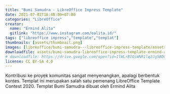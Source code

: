 ```yaml
---
title: "Bumi Samudra - LibreOffice Impress Template"
date: 2021-07-02T16:48:09+07:00
categories: "LibreOffice"
creator:
  name: "Ermind Alita"
  gitlink: "https://www.instagram.com/ealita.id/"
tags: ["libreoffice impress","template","templat"]
thumbnails: [assets/thumbnail.png]
images: [libreoffice/bumi-samudra---libreoffice-impress-template/assets/thumbnail.png]
downloadfile: assets/bumi-samudra-libreoffice-impress-template-ermind-alita.zip
# downloadfile: https://drive.google.com/open?id=1lWLrBIQiWNR1lq2Jg5BDGXiJxruRzMtm
license: CC BY-SA 4.0
---
```

Kontribusi ke proyek komunitas sangat menyenangkan, apalagi berbentuk kontes. Templat ini merupakan salah satu pemenang LibreOffice Template Contest 2020. Templat Bumi Samudra dibuat oleh Ermind Alita